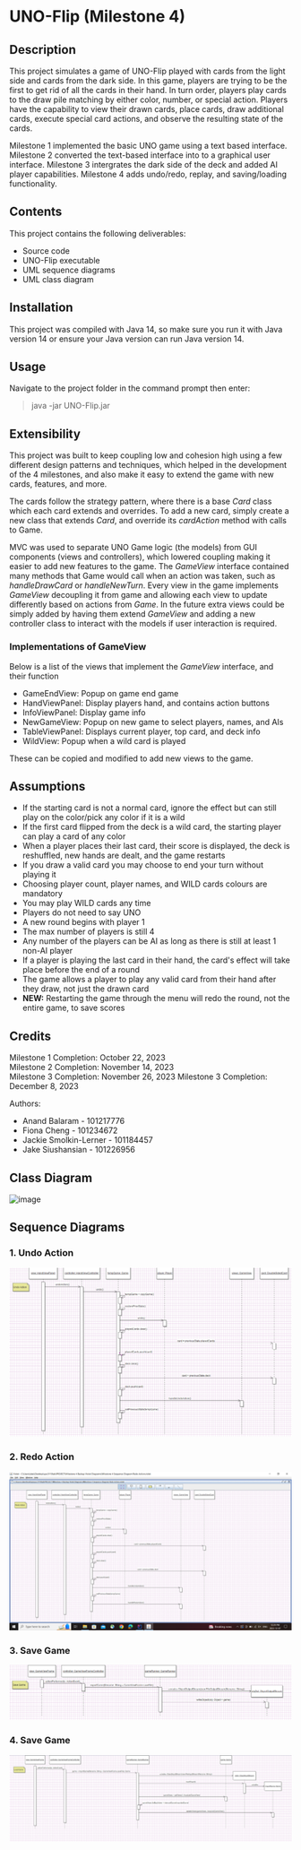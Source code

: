 # UNO-Flip (Milestone 4)

## Description
This project simulates a game of UNO-Flip played with cards from the light side and cards from the dark side. In this game, players are trying to be the first to get rid of all the cards in their hand. In turn order, players play cards to the draw pile matching by either color, number, or special action. Players have the capability to view their drawn cards, place cards, draw additional cards, execute special card actions, and observe the resulting state of the cards.

Milestone 1 implemented the basic UNO game using a text based interface. Milestone 2 converted the text-based interface into to a graphical user interface. Milestone 3 intergrates the dark side of the deck and added AI player capabilities. Milestone 4 adds undo/redo, replay, and saving/loading functionality.

## Contents
This project contains the following deliverables:
* Source code
* UNO-Flip executable
* UML sequence diagrams
* UML class diagram

## Installation
This project was compiled with Java 14, so make sure you run it with Java version 14 or ensure your Java version can run Java version 14.

## Usage
Navigate to the project folder in the command prompt then enter:
> java -jar UNO-Flip.jar

## Extensibility
This project was built to keep coupling low and cohesion high using a few different design patterns and techniques, 
which helped in the development of the 4 milestones, and also make it easy to extend the game with new cards, features, and more. 

The cards follow the strategy pattern, where there is a base *Card* class which each card extends and overrides. 
To add a new card, simply create a new class that extends *Card*, and override its *cardAction* method with calls to Game. 

MVC was used to separate UNO Game logic (the models) from GUI components (views and controllers), 
which lowered coupling making it easier to add new features to the game. The *GameView* interface contained many methods that Game
would call when an action was taken, such as *handleDrawCard* or *handleNewTurn*. Every view in the game implements *GameView* 
decoupling it from game and allowing each view to update differently based on actions from *Game*. In the future extra views could
be simply added by having them extend *GameView* and adding a new controller class to interact with the models if user interaction 
is required.

### Implementations of GameView
Below is a list of the views that implement the *GameView* interface, and their function
- GameEndView: Popup on game end game
- HandViewPanel: Display players hand, and contains action buttons
- InfoViewPanel: Display game info
- NewGameView: Popup on new game to select players, names, and AIs
- TableViewPanel: Displays current player, top card, and deck info
- WildView: Popup when a wild card is played

These can be copied and modified to add new views to the game.

## Assumptions
* If the starting card is not a normal card, ignore the effect but can still play on the color/pick any color if it is a wild
* If the first card flipped from the deck is a wild card, the starting player can play a card of any color
* When a player places their last card, their score is displayed, the deck is reshuffled, new hands are dealt, and the game restarts
* If you draw a valid card you may choose to end your turn without playing it
* Choosing player count, player names, and WILD cards colours are mandatory
* You may play WILD cards any time
* Players do not need to say UNO
* A new round begins with player 1
* The max number of players is still 4
* Any number of the players can be AI as long as there is still at least 1 non-AI player
* If a player is playing the last card in their hand, the card's effect will take place before the end of a round
* The game allows a player to play any valid card from their hand after they draw, not just the drawn card
* **NEW:** Restarting the game through the menu will redo the round, not the entire game, to save scores

## Credits
Milestone 1 Completion: October 22, 2023  
Milestone 2 Completion: November 14, 2023  
Milestone 3 Completion: November 26, 2023
Milestone 3 Completion: December 8, 2023

Authors:
* Anand Balaram - 101217776
* Fiona Cheng - 101234672
* Jackie Smolkin-Lerner - 101184457
* Jake Siushansian - 101226956

## Class Diagram
![image](https://github.com/Indecisive613/UNO-Flip/assets/83597131/38c6105a-3c6d-4fdf-9b3b-572addc90bac)

## Sequence Diagrams
### 1. Undo Action
![Milestone 4 Sequence Diagram Undo Action.png](Milestone%204%20Sequence%20Diagram%20Undo%20Action.png)

### 2. Redo Action
![Milestone 4 Sequence Diagram Redo Action.png](Milestone%204%20Sequence%20Diagram%20Redo%20Action.png)

### 3. Save Game
![Milestone 4 Sequence Diagram Save Game.png](Milestone%204%20Sequence%20Diagram%20Save%20Game.png)

### 4. Save Game
![Milestone 4 Sequence Diagram Load Game.png](Milestone%204%20Sequence%20Diagram%20Load%20Game.png)
